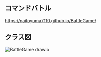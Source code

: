 ## コマンドバトル

https://naitoyuma7110.github.io/BattleGame/

## クラス図

![BattleGame drawio](https://github.com/naitoyuma7110/BattleGame/assets/128150297/c3a6199d-bff8-4ae8-9bca-fb29ab03864e)
